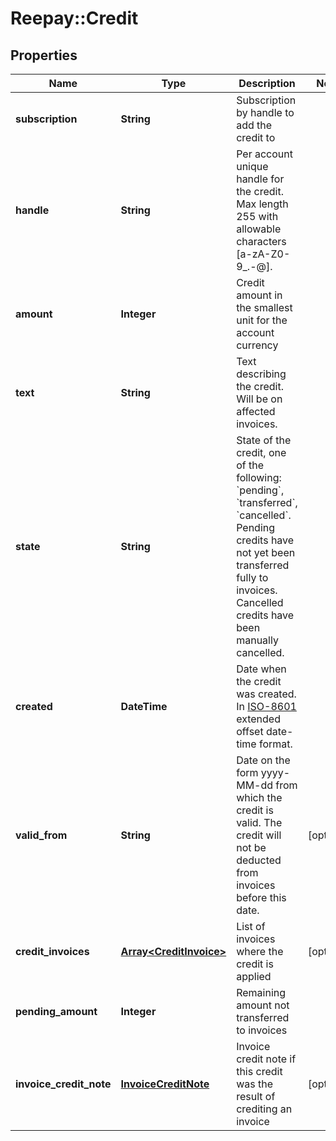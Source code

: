 # Reepay::Credit

## Properties
Name | Type | Description | Notes
------------ | ------------- | ------------- | -------------
**subscription** | **String** | Subscription by handle to add the credit to | 
**handle** | **String** | Per account unique handle for the credit. Max length 255 with allowable characters [a-zA-Z0-9_.-@]. | 
**amount** | **Integer** | Credit amount in the smallest unit for the account currency | 
**text** | **String** | Text describing the credit. Will be on affected invoices. | 
**state** | **String** | State of the credit, one of the following: &#x60;pending&#x60;, &#x60;transferred&#x60;, &#x60;cancelled&#x60;. Pending credits have not yet been transferred fully to invoices. Cancelled credits have been manually cancelled. | 
**created** | **DateTime** | Date when the credit was created. In [ISO-8601](http://en.wikipedia.org/wiki/ISO_8601) extended offset date-time format. | 
**valid_from** | **String** | Date on the form yyyy-MM-dd from which the credit is valid. The credit will not be deducted from invoices before this date. | [optional] 
**credit_invoices** | [**Array&lt;CreditInvoice&gt;**](CreditInvoice.md) | List of invoices where the credit is applied | [optional] 
**pending_amount** | **Integer** | Remaining amount not transferred to invoices | 
**invoice_credit_note** | [**InvoiceCreditNote**](InvoiceCreditNote.md) | Invoice credit note if this credit was the result of crediting an invoice | [optional] 


